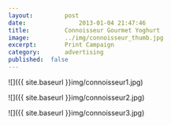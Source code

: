 ```yaml
---
layout:			post
date:				2013-01-04 21:47:46
title:			Connoisseur Gourmet Yoghurt
image:			../img/connoisseur_thumb.jpg
excerpt:		Print Campaign
category:		advertising
published:	false
---
```


![]({{ site.baseurl }}img/connoisseur1.jpg)

![]({{ site.baseurl }}img/connoisseur2.jpg)

![]({{ site.baseurl }}img/connoisseur3.jpg)